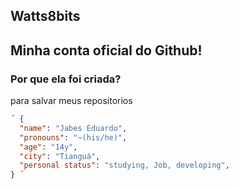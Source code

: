 ## Watts8bits
Minha conta oficial do Github!
---
### Por que ela foi criada?
para  salvar meus repositorios

~~~json
´ {
  "name": "Jabes Eduardo",
  "pronouns": "~(his/he)",
  "age": "14y",
  "city": "Tianguá",
  "personal status": "studying, Job, developing",
} ´